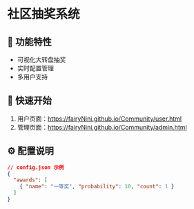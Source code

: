 # 社区抽奖系统

## 🎉 功能特性
- 可视化大转盘抽奖
- 实时配置管理
- 多用户支持

## 🚀 快速开始
1. 用户页面：<https://fairyNini.github.io/Community/user.html>
2. 管理页面：<https://fairyNini.github.io/Community/admin.html>

## ⚙️ 配置说明
```json
// config.json 示例
{
  "awards": [
    { "name": "一等奖", "probability": 10, "count": 1 }
  ]
}
```
